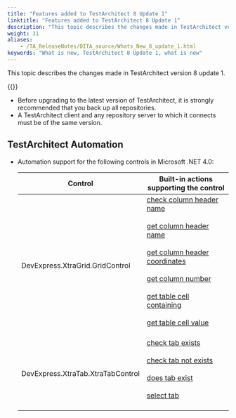 ```yaml
--- 
title: "Features added to TestArchitect 8 Update 1"
linktitle: "Features added to TestArchitect 8 Update 1"
description: "This topic describes the changes made in TestArchitect version 8 update 1."
weight: 31
aliases: 
    - /TA_ReleaseNotes/DITA_source/Whats_New_8_update_1.html
keywords: "What is new, TestArchitect 8 Update 1, what is new"
---
```


This topic describes the changes made in TestArchitect version 8 update 1.

{{<remember>}}

-   Before upgrading to the latest version of TestArchitect, it is strongly recommended that you back up all repositories.
-   A TestArchitect client and any repository server to which it connects must be of the same version.

## TestArchitect Automation

-   Automation support for the following controls in Microsoft .NET 4.0:

    |Control|Built-in actions supporting the control|
    |-------|---------------------------------------|
    |DevExpress.XtraGrid.GridControl|[check column header name](/TA_Automation/Topics/bia_check_column_header_name.html)<br><br> [get column header name](/TA_Automation/Topics/bia_get_column_header_name.html)<br><br> [get column header coordinates](/TA_Automation/Topics/bia_get_column_header_coordinates.html)<br><br> [get column number](/TA_Automation/Topics/bia_get_column_number.html)<br><br> [get table cell containing](/TA_Automation/Topics/bia_get_table_cell_containing.html)<br><br> [get table cell value](/TA_Automation/Topics/bia_get_table_cell_value.html)<br><br>|<br>
    |DevExpress.XtraTab.XtraTabControl|[check tab exists](/TA_Automation/Topics/bia_check_tab_exists.html)<br><br> [check tab not exists](/TA_Automation/Topics/bia_check_tab_not_exists.html)<br><br> [does tab exist](/TA_Automation/Topics/bia_does_tab_exist.html)<br><br> [select tab](/TA_Automation/Topics/bia_select_tab.html)<br><br>|<br>





